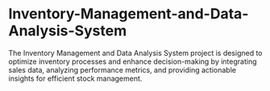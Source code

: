 # Inventory-Management-and-Data-Analysis-System
The Inventory Management and Data Analysis System project is designed to optimize inventory processes and enhance decision-making by integrating sales data, analyzing performance metrics, and providing actionable insights for efficient stock management.
